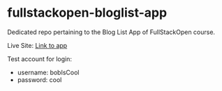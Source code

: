# fullstackopen-bloglist-app

Dedicated repo pertaining to the Blog List App of FullStackOpen course.

Live Site: [Link to app](https://khl-bloglist-app.netlify.app/)

Test account for login:

- username: bobIsCool
- password: cool
